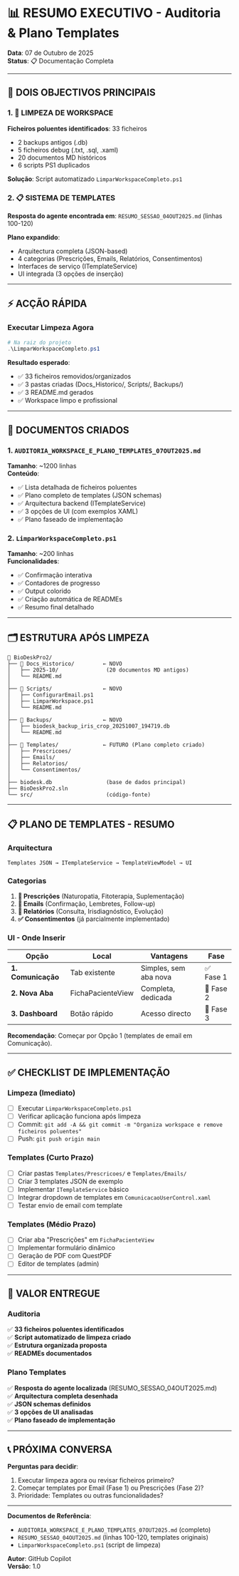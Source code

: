 # 📊 RESUMO EXECUTIVO - Auditoria & Plano Templates

**Data**: 07 de Outubro de 2025  
**Status**: 📋 Documentação Completa

---

## 🎯 DOIS OBJECTIVOS PRINCIPAIS

### 1. 🧹 LIMPEZA DE WORKSPACE
**Ficheiros poluentes identificados**: 33 ficheiros
- 2 backups antigos (.db)
- 5 ficheiros debug (.txt, .sql, .xaml)
- 20 documentos MD históricos
- 6 scripts PS1 duplicados

**Solução**: Script automatizado `LimparWorkspaceCompleto.ps1`

### 2. 📋 SISTEMA DE TEMPLATES
**Resposta do agente encontrada em**: `RESUMO_SESSAO_04OUT2025.md` (linhas 100-120)

**Plano expandido**: 
- Arquitectura completa (JSON-based)
- 4 categorias (Prescrições, Emails, Relatórios, Consentimentos)
- Interfaces de serviço (ITemplateService)
- UI integrada (3 opções de inserção)

---

## ⚡ ACÇÃO RÁPIDA

### Executar Limpeza Agora

```powershell
# Na raiz do projeto
.\LimparWorkspaceCompleto.ps1
```

**Resultado esperado**:
- ✅ 33 ficheiros removidos/organizados
- ✅ 3 pastas criadas (Docs_Historico/, Scripts/, Backups/)
- ✅ 3 README.md gerados
- ✅ Workspace limpo e profissional

---

## 📄 DOCUMENTOS CRIADOS

### 1. `AUDITORIA_WORKSPACE_E_PLANO_TEMPLATES_07OUT2025.md`
**Tamanho**: ~1200 linhas  
**Conteúdo**:
- ✅ Lista detalhada de ficheiros poluentes
- ✅ Plano completo de templates (JSON schemas)
- ✅ Arquitectura backend (ITemplateService)
- ✅ 3 opções de UI (com exemplos XAML)
- ✅ Plano faseado de implementação

### 2. `LimparWorkspaceCompleto.ps1`
**Tamanho**: ~200 linhas  
**Funcionalidades**:
- ✅ Confirmação interativa
- ✅ Contadores de progresso
- ✅ Output colorido
- ✅ Criação automática de READMEs
- ✅ Resumo final detalhado

---

## 🗂️ ESTRUTURA APÓS LIMPEZA

```
📁 BioDeskPro2/
├── 📁 Docs_Historico/         ← NOVO
│   ├── 2025-10/               (20 documentos MD antigos)
│   └── README.md
│
├── 📁 Scripts/                ← NOVO
│   ├── ConfigurarEmail.ps1
│   ├── LimparWorkspace.ps1
│   └── README.md
│
├── 📁 Backups/                ← NOVO
│   ├── biodesk_backup_iris_crop_20251007_194719.db
│   └── README.md
│
├── 📁 Templates/              ← FUTURO (Plano completo criado)
│   ├── Prescricoes/
│   ├── Emails/
│   ├── Relatorios/
│   └── Consentimentos/
│
├── biodesk.db                 (base de dados principal)
├── BioDeskPro2.sln
└── src/                       (código-fonte)
```

---

## 📋 PLANO DE TEMPLATES - RESUMO

### Arquitectura

```
Templates JSON → ITemplateService → TemplateViewModel → UI
```

### Categorias
1. **📄 Prescrições** (Naturopatia, Fitoterapia, Suplementação)
2. **📧 Emails** (Confirmação, Lembretes, Follow-up)
3. **📝 Relatórios** (Consulta, Irisdiagnóstico, Evolução)
4. **✅ Consentimentos** (já parcialmente implementado)

### UI - Onde Inserir

| Opção | Local | Vantagens | Fase |
|-------|-------|-----------|------|
| **1. Comunicação** | Tab existente | Simples, sem aba nova | ✅ Fase 1 |
| **2. Nova Aba** | FichaPacienteView | Completa, dedicada | 🔄 Fase 2 |
| **3. Dashboard** | Botão rápido | Acesso directo | 📅 Fase 3 |

**Recomendação**: Começar por Opção 1 (templates de email em Comunicação).

---

## ✅ CHECKLIST DE IMPLEMENTAÇÃO

### Limpeza (Imediato)
- [ ] Executar `LimparWorkspaceCompleto.ps1`
- [ ] Verificar aplicação funciona após limpeza
- [ ] Commit: `git add -A && git commit -m "Organiza workspace e remove ficheiros poluentes"`
- [ ] Push: `git push origin main`

### Templates (Curto Prazo)
- [ ] Criar pastas `Templates/Prescricoes/` e `Templates/Emails/`
- [ ] Criar 3 templates JSON de exemplo
- [ ] Implementar `ITemplateService` básico
- [ ] Integrar dropdown de templates em `ComunicacaoUserControl.xaml`
- [ ] Testar envio de email com template

### Templates (Médio Prazo)
- [ ] Criar aba "Prescrições" em `FichaPacienteView`
- [ ] Implementar formulário dinâmico
- [ ] Geração de PDF com QuestPDF
- [ ] Editor de templates (admin)

---

## 🎯 VALOR ENTREGUE

### Auditoria
✅ **33 ficheiros poluentes identificados**  
✅ **Script automatizado de limpeza criado**  
✅ **Estrutura organizada proposta**  
✅ **READMEs documentados**

### Plano Templates
✅ **Resposta do agente localizada** (RESUMO_SESSAO_04OUT2025.md)  
✅ **Arquitectura completa desenhada**  
✅ **JSON schemas definidos**  
✅ **3 opções de UI analisadas**  
✅ **Plano faseado de implementação**

---

## 📞 PRÓXIMA CONVERSA

**Perguntas para decidir**:
1. Executar limpeza agora ou revisar ficheiros primeiro?
2. Começar templates por Email (Fase 1) ou Prescrições (Fase 2)?
3. Prioridade: Templates ou outras funcionalidades?

---

**Documentos de Referência**:
- `AUDITORIA_WORKSPACE_E_PLANO_TEMPLATES_07OUT2025.md` (completo)
- `RESUMO_SESSAO_04OUT2025.md` (linhas 100-120, templates originais)
- `LimparWorkspaceCompleto.ps1` (script de limpeza)

**Autor**: GitHub Copilot  
**Versão**: 1.0
